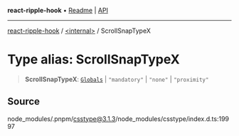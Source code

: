 **react-ripple-hook** • [Readme](../../README.md) \| [API](../../globals.md)

---

[react-ripple-hook](../../README.md) / [\<internal\>](../README.md) / ScrollSnapTypeX

# Type alias: ScrollSnapTypeX

> **ScrollSnapTypeX**: [`Globals`](Globals.md) \| `"mandatory"` \| `"none"` \| `"proximity"`

## Source

node_modules/.pnpm/csstype@3.1.3/node_modules/csstype/index.d.ts:19997
